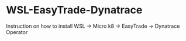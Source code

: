 # WSL-EasyTrade-Dynatrace
Instruction on how to install WSL -> Micro k8 -> EasyTrade -> Dynatrace Operator
